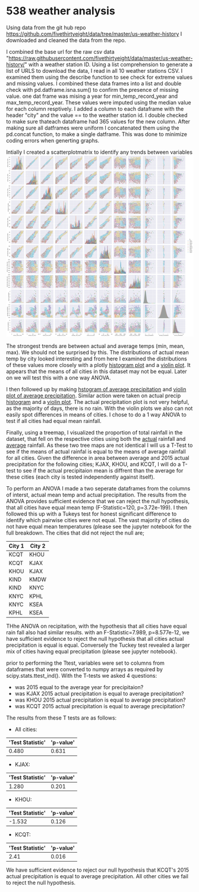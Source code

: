 # 538 weather analysis

Using data from the git hub repo https://github.com/fivethirtyeight/data/tree/master/us-weather-history
I downloaded and cleaned the data from the repo.

I combined the base url for the raw csv data "https://raw.githubusercontent.com/fivethirtyeight/data/master/us-weather-history/" with a weather station ID. Using a list comprehension to generate a list of URLS to download the data, I read in all 10 weather stations CSV. I examined them using the describe function to see check for extreme values and missing values. I combined these data frames into a list and double check with pd.datframe.isna.sum() to confirm the presence of missing value. one dat frame was mising a year for min_temp_record_year and max_temp_record_year. These values were imputed using the median value for each column resptively. I added a column to each dataframe with the header "city" and the value == to the weather station id. 
I double checked to make sure thateach dataframe had 365 values for the new column.  After making sure all datframes were uniform I concatenated them using the pd.concat function, to make a single datframe. This was done to minimize coding errors when generting graphs.

Intially I created a scatterplotmatrix to identify any trends between variables
![Scatterplot matrix](https://github.com/clayton-summitt/weather/blob/main/matrix.png)

The strongest trends are between actual and average temps (min, mean, max). We should not be surprised by this. The distributions of actual mean temp by city looked interesting and from here I examined the distributions of these values more closely with a plotly [histogram plot](https://chart-studio.plotly.com/~congruency/436) and a [violin plot](https://chart-studio.plotly.com/~congruency/446/#/ ). It appears that the means of all cities in this dataset may not be equal. Later on we will test this with a one way ANOVA.

I then followed up by making [hstogram of average precipitation](https://chart-studio.plotly.com/~congruency/440/#/ )  and [violin plot of average precipitation](https://chart-studio.plotly.com/~congruency/448/#/). Similar action were taken on actual precip [histogram](https://chart-studio.plotly.com/~congruency/450/#/) and a [violin plot](https://chart-studio.plotly.com/~congruency/438/#/). The actual precipitation plot is not very helpful, as the majority of days, there is no rain. With the violin plots we also can not easily spot differences in means of cities. I chose to do a 1 way ANOVA to test if all cities had equal mean rainfall. 

Finally, using a treemap, I visualized the proportion of total rainfall in the dataset, that fell on the respective cities using both the [actual](https://chart-studio.plotly.com/~congruency/444/#/) rainfall and [average](https://chart-studio.plotly.com/~congruency/442/#/) rainfall. As these two tree maps are not identical I will us a T-Test to see if the means of actual rainfal is equal to the means of average rainfall for all cities. Given the difference in area between average and 2015 actual precipitation for the following cities; KJAX, KHOU, and KCQT, I will do a T-test to see if the actual  precipitaion mean is diffrent than the average for these cities (each city is tested independently against itself). 


To perform an ANOVA I made a  two seperate dataframes from the columns of interst, actual mean temp and actual precipitation. The results from the ANOVA provides sufficient evidence that we can reject the null hypothesis, that all cities have equal mean temp (F-Statistic=120, p=3.72e-199). I then followed this up with a Tukeys test for honest significant difference to identify which pairwise cities were not equal. The vast majority of cities do not have equal mean temperatures (please see the jupyter notebook for the full breakdown. The cities that did not reject the null are;

City 1| City 2
------------ | -------------
KCQT | KHOU
KCQT | KJAX
KHOU| KJAX
KIND | KMDW
KIND| KNYC
KNYC | KPHL
KNYC| KSEA
KPHL | KSEA

THhe ANOVA on recipitation, with the hypothesis that all cities have equal rain fall also had similar results. with an F-Statistic=7.989, p=8.577e-12, we have sufficient evidence to  reject the null hypothesis that all cities actual precipitation is equal is equal. Conversely the Tuckey test revealed a larger mix of cities having equal precipitation (please see jupyter notebook). 

prior to performing the Ttest, variables were set to columns from dataframes  that were converted to numpy arrays as required by scipy.stats.ttest_ind().
With the T-tests we asked 4 questions: 
* was 2015 equal to the average year for precipitaion?
* was KJAX 2015 actual precipitation is equal to average precipitation?
* was KHOU 2015 actual precipitation is equal to average precipitation?
* was KCQT 2015 actual precipitation is equal to average precipitation?

The results from these T tests are as follows:
* All cities:  

'Test Statistic'| 'p-value'
------------ | -------------
0.480|0.631

* KJAX:  

'Test Statistic'| 'p-value'
------------ | -------------
1.280| 0.201

* KHOU:  

'Test Statistic'| 'p-value'
------------ | -------------
-1.532|0.126

* KCQT:  

'Test Statistic'| 'p-value'
------------ | -------------
2.41|0.016


We have sufficient evidence to reject our null hypothesis that KCQT's 2015 actual precipitation is equal to average precipitation. All other cities we fail to reject the null hypothesis.
